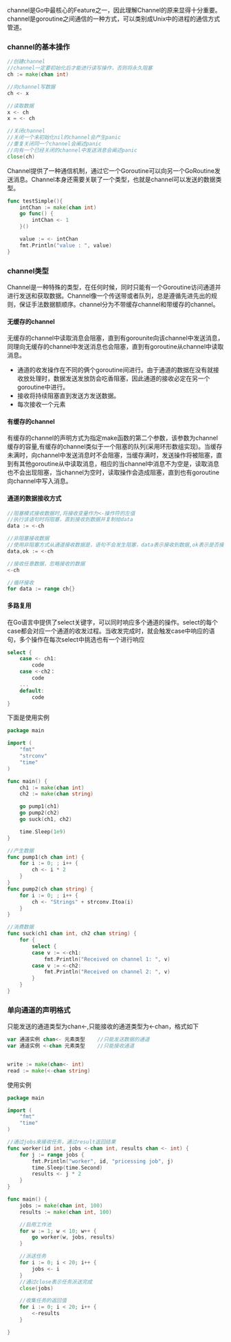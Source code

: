 channel是Go中最核心的Feature之一，因此理解Channel的原来显得十分重要。channel是goroutine之间通信的一种方式，可以类别成Unix中的进程的通信方式管道。

### channel的基本操作

```go
//创建channel
//channel一定要初始化后才能进行读写操作，否则将永久阻塞
ch := make(chan int)

//向channel写数据
ch <- x

//读取数据
x <- ch
x = <- ch

//关闭channel
//关闭一个未初始化nil的channel会产生panic
//重复关闭同一个channel会阐述panic
//向有一个已经关闭的channel中发送消息会阐述panic
close(ch)
```



Channel提供了一种通信机制，通过它一个Goroutine可以向另一个GoRoutine发送消息。Channel本身还需要关联了一个类型，也就是channel可以发送的数据类型。

```go
func testSimple(){
	intChan := make(chan int)
	go func() {
		intChan <- 1
	}()

	value := <- intChan
	fmt.Println("value : ", value)
}
```

### channel类型

Channel是一种特殊的类型，在任何时候，同时只能有一个Goroutine访问通道并进行发送和获取数据。Channel像一个传送带或者队列，总是遵循先进先出的规则，保证手法数据额顺序。channel分为不带缓存channel和带缓存的channel。

#### 无缓存的channel

无缓存的channel中读取消息会阻塞，直到有gorounite向该channel中发送消息，同理向无缓存的channel中发送消息也会阻塞，直到有goroutine从channel中读取消息。

* 通道的收发操作在不同的俩个goroutine间进行。由于通道的数据在没有就接收放处理时，数据发送发放防会吃香阻塞，因此通道的接收必定在另一个goroutine中进行。
* 接收将持续阻塞直到发送方发送数据。
* 每次接收一个元素

#### 有缓存的channel

有缓存的channel的声明方式为指定make函数的第二个参数，该参数为channel缓存的容量,有缓存的channel类似于一个阻塞的队列(采用环形数组实现)。当缓存未满时，向channel中发送消息时不会阻塞，当缓存满时，发送操作将被阻塞，直到有其他goroutine从中读取消息，相应的当channel中消息不为空是，读取消息也不会出现阻塞，当channel为空时，读取操作会造成阻塞，直到也有goroutine向channel中写入消息。

#### 通道的数据接收方式

```go
//阻塞模式接收数据时,将接收变量作为<-操作符的左值
//执行该语句时将阻塞，直到接收到数据并复制给data
data := <-ch

//非阻塞接收数据
//使用非阻塞方式从通道接收数据是，语句不会发生阻塞，data表示接收到数据,ok表示是否接收到数据
data,ok := <-ch

//接收任意数据，忽略接收的数据
<-ch

//循环接收
for data := range ch{}

```

#### 多路复用

在Go语言中提供了select关键字，可以同时响应多个通道的操作。select的每个case都会对应一个通道的收发过程。当收发完成时，就会触发case中响应的语句，多个操作在每次select中挑选也有一个进行响应

```go
select {
    case <- ch1:
    	code
    case <-ch2：
    	code
    ...
    default:
    	code
}
```

下面是使用实例

```go
package main

import (
	"fmt"
	"strconv"
	"time"
)

func main() {
	ch1 := make(chan int)
	ch2 := make(chan string)

	go pump1(ch1)
	go pump2(ch2)
	go suck(ch1, ch2)

	time.Sleep(1e9)
}

//产生数据
func pump1(ch chan int) {
	for i := 0; ; i++ {
		ch <- i * 2
	}
}
func pump2(ch chan string) {
	for i := 0; ; i++ {
		ch <- "Strings" + strconv.Itoa(i)
	}
}

//消费数据
func suck(ch1 chan int, ch2 chan string) {
	for {
		select {
		case v := <-ch1:
			fmt.Println("Received on channel 1: ", v)
		case v := <-ch2:
			fmt.Println("Received on channel 2: ", v)
		}
	}
}
```

### 单向通道的声明格式

只能发送的通道类型为chan<-,只能接收的通道类型为<-chan，格式如下

```go
var 通道实例 chan<- 元素类型	//只能发送数据的通道
var 通道实例 <-chan 元素类型	//只能接收通道


write := make(chan<- int)
read := make(<-chan string)
```

使用实例

```go
package main

import (
	"fmt"
	"time"
)

//通过jobs来接收任务，通过result返回结果
func worker(id int, jobs <-chan int, results chan <- int) {
	for j := range jobs {
		fmt.Println("worker", id, "pricessing job", j)
		time.Sleep(time.Second)
		results <- j * 2
	}
}

func main() {
	jobs := make(chan int, 100)
	results := make(chan int, 100)

	//启用工作池
	for w := 1; w < 10; w++ {
		go worker(w, jobs, results)
	}

	//派送任务
	for i := 0; i < 20; i++ {
		jobs <- i
	}
	//通过close表示任务派送完成
	close(jobs)

	//收集任务的返回值
	for i := 0; i < 20; i++ {
		<-results
	}

}

```



























